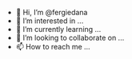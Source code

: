 - 👋 Hi, I’m @fergiedana
- 👀 I’m interested in ...
- 🌱 I’m currently learning ...
- 💞️ I’m looking to collaborate on ...
- 📫 How to reach me ...

<!---
fergiedana/fergiedana is a ✨ special ✨ repository because its `README.md` (this file) appears on your GitHub profile.
You can click the Preview link to take a look at your changes.
--->
